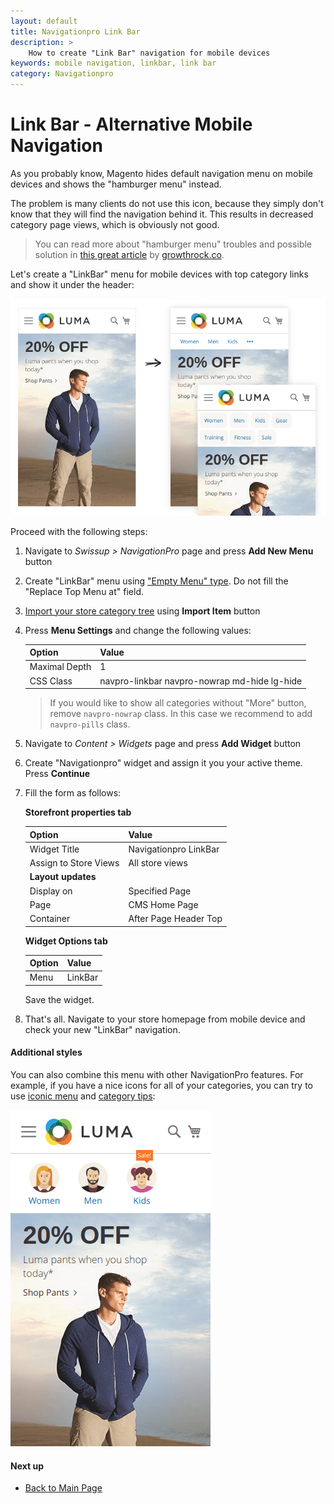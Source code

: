 ```yaml
---
layout: default
title: Navigationpro Link Bar
description: >
    How to create "Link Bar" navigation for mobile devices
keywords: mobile navigation, linkbar, link bar
category: Navigationpro
---
```


# Link Bar - Alternative Mobile Navigation

As you probably know, Magento hides default navigation menu on mobile devices
and shows the "hamburger menu" instead.

The problem is many clients do not use this icon, because they simply don't
know that they will find the navigation behind it. This results in
decreased category page views, which is obviously not good.

> You can read more about "hamburger menu" troubles and possible
> solution in [this great article][link-bar]
> by [growthrock.co](http://growthrock.co).

Let's create a "LinkBar" menu for mobile devices with top category links and
show it under the header:

![Result](/images/m2/navigationpro/use-cases/link-bar/result.png)

Proceed with the following steps:

 1. Navigate to _Swissup > NavigationPro_ page and press **Add New Menu** button
 2. Create "LinkBar" menu using ["Empty Menu" type](/m2/extensions/navigationpro/backend/menu-new/#general-settings).
    Do not fill the "Replace Top Menu at" field.
 3. [Import your store category tree](/m2/extensions/navigationpro/ui/menu-items-tree/#import-item)
    using **Import Item** button
 4. Press **Menu Settings** and change the following values:

    Option          | Value
    ----------------|-------
    Maximal Depth   | 1
    CSS Class       | navpro-linkbar navpro-nowrap md-hide lg-hide

    > If you would like to show all categories without "More" button, remove
    > `navpro-nowrap` class. In this case we recommend to add `navpro-pills`
    > class.

 5. Navigate to _Content > Widgets_ page and press **Add Widget** button
 6. Create "Navigationpro" widget and assign it you your active theme. Press **Continue**
 7. Fill the form as follows:

    **Storefront properties tab**

    Option          | Value
    ----------------|------
    Widget Title    | Navigationpro LinkBar
    Assign to Store Views | All store views
    **Layout updates** |
    Display on      | Specified Page
    Page            | CMS Home Page
    Container       | After Page Header Top

    **Widget Options tab**

    Option  | Value
    --------|------
    Menu    | LinkBar

    Save the widget.

 8. That's all. Navigate to your store homepage from mobile device and check
    your new "LinkBar" navigation.

#### Additional styles

You can also combine this menu with other NavigationPro features.
For example, if you have a nice icons for all of your categories, you can try
to use [iconic menu][iconic-menu] and [category tips][category-tips]:

![LinkBar with Icons](/images/m2/navigationpro/use-cases/link-bar/iconic.png)

#### Next up

 -  [Back to Main Page](/m2/extensions/navigationpro/)

[link-bar]: http://growthrock.co/ecommerce-mobile-home-page-navigation/ "The Link Bar, an Ecommerce Mobile Homepage Navigation Alternative"
[iconic-menu]: /m2/extensions/navigationpro/use-cases/iconic-menu/ "Iconic Menu"
[category-tips]: /m2/extensions/navigationpro/use-cases/category-tips/ "Category tips (Labels)"
